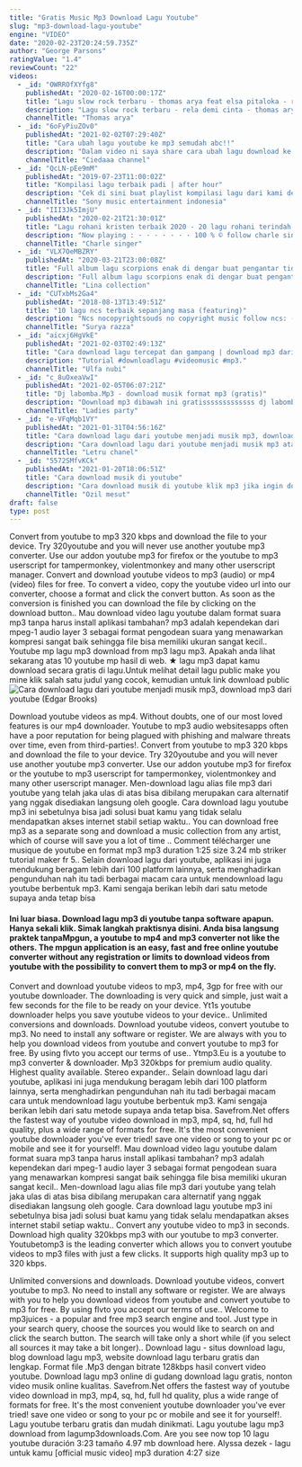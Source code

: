 ```yaml
---
title: "Gratis Music Mp3 Download Lagu Youtube"
slug: "mp3-download-lagu-youtube"
engine: "VIDEO"
date: "2020-02-23T20:24:59.735Z"
author: "George Parsons"
ratingValue: "1.4"
reviewCount: "22"
videos:
  - _id: "OWRROfXYfg8"
    publishedAt: "2020-02-16T00:00:17Z"
    title: "Lagu slow rock terbaru - thomas arya feat elsa pitaloka - rela demi cinta (official music video) mv"
    description: "Lagu slow rock terbaru - rela demi cinta - thomas arya feat elsa pitaloka songwriter: thomas arya music arranger: decky ryan video: rino @rw pro"
    channelTitle: "Thomas arya"
  - _id: "6oFyPiuZOv0"
    publishedAt: "2021-02-02T07:29:40Z"
    title: "Cara ubah lagu youtube ke mp3 semudah abc!!"
    description: "Dalam video ni saya share cara ubah lagu download ke mp3. Senang sangat2.. Cara yang sama juga kalau nak guna smartphone. Semoga bermanfaat!"
    channelTitle: "Ciedaaa channel"
  - _id: "QcLN-pEe9mM"
    publishedAt: "2019-07-23T11:00:02Z"
    title: "Kompilasi lagu terbaik padi | after hour"
    description: "Cek di sini buat playlist kompilasi lagu dari kami dengar album terbaru padi di sini rbt code"
    channelTitle: "Sony music entertainment indonesia"
  - _id: "III3Jk5ImjU"
    publishedAt: "2020-02-21T21:30:01Z"
    title: "Lagu rohani kristen terbaik 2020 - 20 lagu rohani terindah 2020 - waktu tuhan"
    description: "Now playing : · · · · · · · 100 % © follow charle singer youtube → playlist"
    channelTitle: "Charle singer"
  - _id: "VLX7OeMBZRY"
    publishedAt: "2020-03-21T23:00:08Z"
    title: "Full album lagu scorpions enak di dengar buat pengantar tidur"
    description: "Full album lagu scorpions enak di dengar buat pengantar tidur ."
    channelTitle: "Lina collection"
  - _id: "CUTxbMs2Ga4"
    publishedAt: "2018-08-13T13:49:51Z"
    title: "10 lagu ncs terbaik sepanjang masa (featuring)"
    description: "Ncs nocopyrightsouds no copyright music follow ncs: - facebook - twitch"
    channelTitle: "Surya razza"
  - _id: "aicxj6HgVkE"
    publishedAt: "2021-02-03T02:49:13Z"
    title: "Cara download lagu tercepat dan gampang | download mp3 dari youtube | download lagu cuma 1 menit"
    description: "Tutorial #downloadlagu #videomusic #mp3."
    channelTitle: "Ulfa nubi"
  - _id: "c_8uOxeaVwI"
    publishedAt: "2021-02-05T06:07:21Z"
    title: "Dj labomba.Mp3 - download musik format mp3 (gratis)"
    description: "Download mp3 dibawah ini gratisssssssssssss dj labomba.Mp3 download . . . Support by : nonton film dan download film gratis"
    channelTitle: "Ladies party"
  - _id: "e-VFqMqb1VY"
    publishedAt: "2021-01-31T04:56:16Z"
    title: "Cara download lagu dari youtube menjadi musik mp3, download mp3 dari youtube"
    description: "Cara download lagu dari youtube menjadi musik mp3 atau download mp3 dari youtube, ini bisa dilakukan sangat mudah tanpa harus menggunakan aplikasi"
    channelTitle: "Letru chanel"
  - _id: "5572SMfvKCk"
    publishedAt: "2021-01-20T18:06:51Z"
    title: "Cara download musik di youtube"
    description: "Cara download musik di youtube klik mp3 jika ingin download musik klik mp4 jika ingin download video #mp3 #mp4."
    channelTitle: "Ozil mesut"
draft: false
type: post
---
```


Convert from youtube to mp3 320 kbps and download the file to your device. Try 320youtube and you will never use another youtube mp3 converter. Use our addon youtube mp3 for firefox or the youtube to mp3 userscript for tampermonkey, violentmonkey and many other userscript manager. Convert and download youtube videos to mp3 (audio) or mp4 (video) files for free. To convert a video, copy the youtube video url into our converter, choose a format and click the convert button. As soon as the conversion is finished you can download the file by clicking on the download button.. Mau download video lagu youtube dalam format suara mp3 tanpa harus install aplikasi tambahan? mp3 adalah kependekan dari mpeg-1 audio layer 3 sebagai format pengodean suara yang menawarkan kompresi sangat baik sehingga file bisa memiliki ukuran sangat kecil.. Youtube mp lagu mp3 download from mp3 lagu mp3. Apakah anda lihat sekarang atas 10 youtube mp hasil di web. ★ lagu mp3 dapat kamu download secara gratis di lagu.Untuk melihat detail lagu public make you mine klik salah satu judul yang cocok, kemudian untuk link download public
![Cara download lagu dari youtube menjadi musik mp3, download mp3 dari youtube (Edgar Brooks)](https://i.ytimg.com/vi/e-VFqMqb1VY/hqdefault.jpg "Cara download lagu dari youtube menjadi musik mp3, download mp3 dari youtube (Daisy Clark)")

Download youtube videos as mp4. Without doubts, one of our most loved features is our mp4 downloader. Youtube to mp3 audio websitesapps often have a poor reputation for being plagued with phishing and malware threats over time, even from third-parties!. Convert from youtube to mp3 320 kbps and download the file to your device. Try 320youtube and you will never use another youtube mp3 converter. Use our addon youtube mp3 for firefox or the youtube to mp3 userscript for tampermonkey, violentmonkey and many other userscript manager. Men-download lagu alias file mp3 dari youtube yang telah jaka ulas di atas bisa dibilang merupakan cara alternatif yang nggak disediakan langsung oleh google. Cara download lagu youtube mp3 ini sebetulnya bisa jadi solusi buat kamu yang tidak selalu mendapatkan akses internet stabil setiap waktu.. You can download free mp3 as a separate song and download a music collection from any artist, which of course will save you a lot of time .. Comment télécharger une musique de youtube en format mp3 mp3 duration 1:25 size 3.24 mb  striker tutorial maker fr 5.. Selain download lagu dari youtube, aplikasi ini juga mendukung beragam lebih dari 100 platform lainnya, serta menghadirkan pengunduhan nah itu tadi berbagai macam cara untuk mendownload lagu youtube berbentuk mp3. Kami sengaja berikan lebih dari satu metode supaya anda tetap bisa
<!--inArticleAds-->

<!--galleryOne-->

#### Ini luar biasa. Download lagu mp3 di youtube tanpa software apapun. Hanya sekali klik. Simak langkah praktisnya disini. Anda bisa langsung praktek tanpaMpgun, a youtube to mp4 and mp3 converter not like the others. The mpgun application is an easy, fast and free online youtube converter without any registration or limits to download videos from youtube with the possibility to convert them to mp3 or mp4 on the fly.
<!--inArticleAds-->

<!--galleryTwo-->

Convert and download youtube videos to mp3, mp4, 3gp for free with our youtube downloader. The downloading is very quick and simple, just wait a few seconds for the file to be ready on your device. Yt1s youtube downloader helps you save youtube videos to your device.. Unlimited conversions and downloads. Download youtube videos, convert youtube to mp3. No need to install any software or register. We are always with you to help you download videos from youtube and convert youtube to mp3 for free. By using flvto you accept our terms of use.. Ytmp3.Eu is a youtube to mp3 converter &amp; downloader. Mp3 320kbps for premium audio quality. Highest quality available. Stereo expander.. Selain download lagu dari youtube, aplikasi ini juga mendukung beragam lebih dari 100 platform lainnya, serta menghadirkan pengunduhan nah itu tadi berbagai macam cara untuk mendownload lagu youtube berbentuk mp3. Kami sengaja berikan lebih dari satu metode supaya anda tetap bisa. Savefrom.Net offers the fastest way of youtube video download in mp3, mp4, sq, hd, full hd quality, plus a wide range of formats for free. It&#39;s the most convenient youtube downloader you&#39;ve ever tried! save one video or song to your pc or mobile and see it for yourself!. Mau download video lagu youtube dalam format suara mp3 tanpa harus install aplikasi tambahan? mp3 adalah kependekan dari mpeg-1 audio layer 3 sebagai format pengodean suara yang menawarkan kompresi sangat baik sehingga file bisa memiliki ukuran sangat kecil.. Men-download lagu alias file mp3 dari youtube yang telah jaka ulas di atas bisa dibilang merupakan cara alternatif yang nggak disediakan langsung oleh google. Cara download lagu youtube mp3 ini sebetulnya bisa jadi solusi buat kamu yang tidak selalu mendapatkan akses internet stabil setiap waktu.. Convert any youtube video to mp3 in seconds. Download high quality 320kbps mp3 with our youtube to mp3 converter. Youtubetomp3 is the leading converter which allows you to convert youtube videos to mp3 files with just a few clicks. It supports high quality mp3 up to 320 kbps.
<!--galleryThree-->

Unlimited conversions and downloads. Download youtube videos, convert youtube to mp3. No need to install any software or register. We are always with you to help you download videos from youtube and convert youtube to mp3 for free. By using flvto you accept our terms of use.. Welcome to mp3juices - a popular and free mp3 search engine and tool. Just type in your search query, choose the sources you would like to search on and click the search button. The search will take only a short while (if you select all sources it may take a bit longer).. Download lagu - situs download lagu, blog download lagu mp3, website download lagu terbaru gratis dan lengkap. Format file .Mp3 dengan bitrate 128kbps hasil convert video youtube. Download lagu mp3 online di gudang download lagu gratis, nonton video musik online kualitas. Savefrom.Net offers the fastest way of youtube video download in mp3, mp4, sq, hd, full hd quality, plus a wide range of formats for free. It&#39;s the most convenient youtube downloader you&#39;ve ever tried! save one video or song to your pc or mobile and see it for yourself!. Lagu youtube terbaru gratis dan mudah dinikmati. Lagu youtube lagu mp3 download from lagump3downloads.Com. Are you see now top 10 lagu youtube duración 3:23 tamaño 4.97 mb  download here. Alyssa dezek - lagu untuk kamu [official music video] mp3 duration 4:27 size